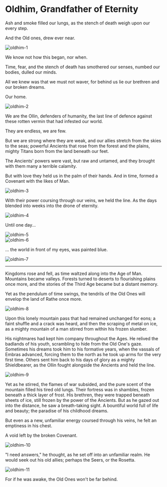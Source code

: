 <style>
  .center {
    display: block;
    margin-left: auto;
    margin-right: auto;
  }
</style>

# Oldhim, Grandfather of Eternity

Ash and smoke filled our lungs, as the stench of death weigh upon our every step.

And the Old ones, drew ever near.

<img src="https://media.githubusercontent.com/media/nathaneastwood/fablore/main/src/main-story/05-tales-of-aria/media/oldhim-1.webp" alt="oldhim-1" class="center">

We know not how this began, nor when.

Time, fear, and the stench of death has smothered our senses, numbed our bodies, dulled our minds.

All we knew was that we must not waver, for behind us lie our brethren and our broken dreams.

Our home.

<img src="https://media.githubusercontent.com/media/nathaneastwood/fablore/main/src/main-story/05-tales-of-aria/media/oldhim-2.webp" alt="oldhim-2" class="center">

We are the Ollin, defenders of humanity, the last line of defence against these rotten vermin that had infested our world.

They are endless, we are few.

But we are strong where they are weak, and our allies stretch from the skies to the seas; powerful Ancients that rose from the forest and the plains, mighty Titans born from the land beneath our feet.

The Ancients' powers were vast, but raw and untamed, and they brought with them many a terrible calamity.

But with love they held us in the palm of their hands. And in time, formed a Covenant with the likes of Man.

<img src="https://media.githubusercontent.com/media/nathaneastwood/fablore/main/src/main-story/05-tales-of-aria/media/oldhim-3.webp" alt="oldhim-3" class="center">

With their power coursing through our veins, we held the line. As the days blended into weeks into the drone of eternity.

<img src="https://media.githubusercontent.com/media/nathaneastwood/fablore/main/src/main-story/05-tales-of-aria/media/oldhim-4.webp" alt="oldhim-4" class="center">

Until one day...

<img src="https://media.githubusercontent.com/media/nathaneastwood/fablore/main/src/main-story/05-tales-of-aria/media/oldhim-5.webp" alt="oldhim-5" class="center">
<img src="https://media.githubusercontent.com/media/nathaneastwood/fablore/main/src/main-story/05-tales-of-aria/media/oldhim-6.webp" alt="oldhim-6" class="center">

... the world in front of my eyes, was painted blue.

<img src="https://media.githubusercontent.com/media/nathaneastwood/fablore/main/src/main-story/05-tales-of-aria/media/oldhim-7.webp" alt="oldhim-7" class="center">

---

Kingdoms rose and fell, as time waltzed along into the Age of Man. Mountains became valleys. Forests turned to deserts to flourishing plains once more, and the stories of the Third Age became but a distant memory.

Yet as the pendulum of time swings, the tendrils of the Old Ones will envelop the land of Rathe once more.

<img src="https://media.githubusercontent.com/media/nathaneastwood/fablore/main/src/main-story/05-tales-of-aria/media/oldhim-8.webp" alt="oldhim-8" class="center">

Upon this lonely mountain pass that had remained unchanged for eons; a faint shuffle and a crack was heard, and then the scraping of metal on ice, as a mighty mountain of a man stirred from within his frozen slumber.

His nightmares had kept him company throughout the Ages. He relived the badlands of his youth, scrambling to hide from the Old One's gaze. Sometimes his dreams took him to his formative years, when the vassals of Embras advanced, forcing them to the north as he took up arms for the very first time. Others sent him back to his days of glory as a mighty Shieldbearer, as the Ollin fought alongside the Ancients and held the line.

<img src="https://media.githubusercontent.com/media/nathaneastwood/fablore/main/src/main-story/05-tales-of-aria/media/oldhim-9.webp" alt="oldhim-9" class="center">

Yet as he stirred, the flames of war subsided, and the pure scent of the mountain filled his tired old lungs. Their fortress was in shambles, frozen beneath a thick layer of frost. His brethren, they were trapped beneath sheets of ice, still frozen by the power of the Ancients. But as he gazed out into the distance, he saw a breath-taking sight. A bountiful world full of life and beauty; the paradise of his childhood dreams.

But even as a new, unfamiliar energy coursed through his veins, he felt an emptiness in his chest.

A void left by the broken Covenant.

<img src="https://media.githubusercontent.com/media/nathaneastwood/fablore/main/src/main-story/05-tales-of-aria/media/oldhim-10.webp" alt="oldhim-10" class="center">

"I need answers," he thought, as he set off into an unfamiliar realm. He would seek out his old allies; perhaps the Seers, or the Rosetta.

<img src="https://media.githubusercontent.com/media/nathaneastwood/fablore/main/src/main-story/05-tales-of-aria/media/oldhim-11.webp" alt="oldhim-11" class="center">

For if he was awake, the Old Ones won't be far behind.
